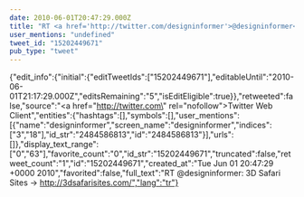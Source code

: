 ```yaml
---
date: 2010-06-01T20:47:29.000Z
title: "RT <a href='http://twitter.com/designinformer'>@designinformer</a>: 3D Safari Sites → http://3dsafarisites.com/″"
user_mentions: "undefined"
tweet_id: "15202449671"
pub_type: "tweet"
---
```

{"edit_info":{"initial":{"editTweetIds":["15202449671"],"editableUntil":"2010-06-01T21:17:29.000Z","editsRemaining":"5","isEditEligible":true}},"retweeted":false,"source":"<a href=\"http://twitter.com\" rel=\"nofollow\">Twitter Web Client</a>","entities":{"hashtags":[],"symbols":[],"user_mentions":[{"name":"designinformer","screen_name":"designinformer","indices":["3","18"],"id_str":"2484586813","id":"2484586813"}],"urls":[]},"display_text_range":["0","63"],"favorite_count":"0","id_str":"15202449671","truncated":false,"retweet_count":"1","id":"15202449671","created_at":"Tue Jun 01 20:47:29 +0000 2010","favorited":false,"full_text":"RT @designinformer: 3D Safari Sites → http://3dsafarisites.com/","lang":"tr"}
